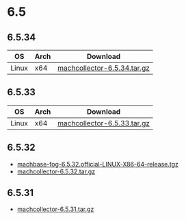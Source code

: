# 6.5

## 6.5.34 

|OS|Arch|Download|
|--|--|--|
|Linux|x64| [machcollector-6.5.34.tar.gz](https://github.com/machbase/packages/releases/download/6.5.34/machcollector-6.5.34.tar.gz)|

## 6.5.33

|OS|Arch|Download|
|--|--|--|
|Linux|x64|[machcollector-6.5.33.tar.gz](https://github.com/machbase/packages/releases/download/6.5.33/machcollector-6.5.33.tar.gz)|

## 6.5.32

* [machbase-fog-6.5.32.official-LINUX-X86-64-release.tgz](https://github.com/machbase/packages/releases/download/6.5.32/machbase-fog-6.5.32.official-LINUX-X86-64-release.tgz)
* [machcollector-6.5.32.tar.gz](https://github.com/machbase/packages/releases/download/6.5.32/machcollector-6.5.32.tar.gz)

## 6.5.31

* [machcollector-6.5.31.tar.gz](https://github.com/machbase/packages/releases/download/6.5.31/machcollector-6.5.31.tar.gz)
